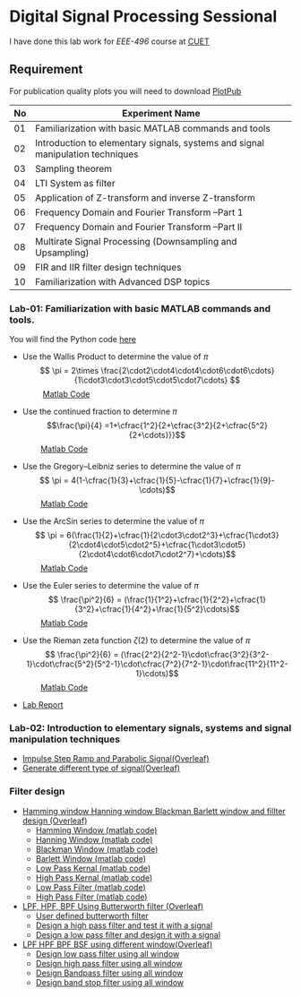 # Digital Signal Processing Sessional

I have done this lab work for _EEE-496_ course at [CUET](https://www.cuet.ac.bd/)

## Requirement

For publication quality plots you will need to download [PlotPub](https://github.com/masumhabib/PlotPub)

|No|Experiment Name|
|----|----------------------------------|
|01|Familiarization with basic MATLAB commands and tools|
|02|Introduction to elementary signals, systems and  signal manipulation  techniques|
|03|Sampling theorem|
|04|LTI System as filter|
|05|Application of Z-transform and inverse Z-transform|
|06|Frequency Domain and Fourier Transform –Part 1|
|07|Frequency Domain and Fourier Transform –Part II|
|08|Multirate Signal Processing (Downsampling and Upsampling)|
|09|FIR and IIR filter design techniques|
|10|Familiarization with  Advanced DSP topics|

### Lab-01: Familiarization with basic MATLAB commands and tools.
You will find the Python code [here](https://github.com/sayedul79/dsp-python/blob/main/lab-01.ipynb)

* Use the Wallis Product to determine the value of $\pi$
$$ \pi = 2\times \frac{2\cdot2\cdot4\cdot4\cdot6\cdot6\cdots}{1\cdot3\cdot3\cdot5\cdot5\cdot7\cdots} $$
$\qquad$ [Matlab Code](https://github.com/sayedul79/dsp-matlab/blob/main/lab_01_pi_from_wallis.m)

* Use the continued fraction to determine $\pi$
$$\frac{\pi}{4} =1+\cfrac{1^2}{2+\cfrac{3^2}{2+\cfrac{5^2}{2+\cdots}}}$$
$\qquad$[Matlab Code](https://github.com/sayedul79/dsp-matlab/blob/main/lab_01_pi_from_continued_fraction.m)

* Use the Gregory–Leibniz series to determine the value of $\pi$
$$ \pi = 4(1-\cfrac{1}{3}+\cfrac{1}{5}-\cfrac{1}{7}+\cfrac{1}{9}-\cdots)$$
$\qquad$[Matlab Code](https://github.com/sayedul79/dsp-matlab/blob/main/lab_01_pi_from_GregoryLeibniz.m)

* Use the ArcSin series to determine the value of $\pi$
$$ \pi = 6(\frac{1}{2}+\cfrac{1}{2\cdot3\cdot2^3}+\cfrac{1\cdot3}{2\cdot4\cdot5\cdot2^5}+\cfrac{1\cdot3\cdot5}{2\cdot4\cdot6\cdot7\cdot2^7}+\cdots)$$
$\qquad$[Matlab Code](https://github.com/sayedul79/dsp-matlab/blob/main/lab_01_pi_from_ArcSin.m)

* Use the Euler series to determine the value of $\pi$
$$ \frac{\pi^2}{6} = (\frac{1}{1^2}+\cfrac{1}{2^2}+\cfrac{1}{3^2}+\cfrac{1}{4^2}+\frac{1}{5^2}\cdots)$$
$\qquad$[Matlab Code](https://github.com/sayedul79/dsp-matlab/blob/main/lab_01_pi_from_LeonardEuler.m)

* Use the Rieman zeta function $\zeta(2)$ to determine the value of $\pi$
$$ \frac{\pi^2}{6} = (\frac{2^2}{2^2-1}\cdot\cfrac{3^2}{3^2-1}\cdot\cfrac{5^2}{5^2-1}\cdot\cfrac{7^2}{7^2-1}\cdot\frac{11^2}{11^2-1}\cdots)$$
$\qquad$[Matlab Code](https://github.com/sayedul79/dsp-matlab/blob/main/lab_01_pi_from_zeta_function.m)

* [Lab Report](https://github.com/sayedul79/dsp-matlab/blob/main/lab-report/lab01-EEE-496.pdf)

### Lab-02: Introduction to elementary signals, systems and  signal manipulation  techniques
* [Impulse Step Ramp and Parabolic Signal(Overleaf)](https://www.overleaf.com/read/wbwnnwpxbqdm)
* [Generate different type of signal(Overleaf)](https://www.overleaf.com/read/jrycwvwvhdcq)

### Filter design
* [Hamming window Hanning window Blackman Barlett window and fillter design (Overleaf)](https://www.overleaf.com/read/vsqwgtsbsmrq)
  * [Hamming Window (matlab code)](https://github.com/sayedul79/dsp-matlab/blob/main/lab-report-latex-file/Hamming%20window%20Hanning%20window%20Blackman%20Barlett%20window%20and%20fillter%20design/matlab-code/hamming_window.m)
  * [Hanning Window (matlab code)](https://github.com/sayedul79/dsp-matlab/blob/main/lab-report-latex-file/Hamming%20window%20Hanning%20window%20Blackman%20Barlett%20window%20and%20fillter%20design/matlab-code/hanning_window.m)
  * [Blackman Window (matlab code)](https://github.com/sayedul79/dsp-matlab/blob/main/lab-report-latex-file/Hamming%20window%20Hanning%20window%20Blackman%20Barlett%20window%20and%20fillter%20design/matlab-code/blackman_window.m)
  * [Barlett Window (matlab code)](https://github.com/sayedul79/dsp-matlab/blob/main/lab-report-latex-file/Hamming%20window%20Hanning%20window%20Blackman%20Barlett%20window%20and%20fillter%20design/matlab-code/bartlett_window.m)
  * [Low Pass Kernal (matlab code)]()
  * [High Pass Kernal (matlab code)]()
  * [Low Pass Filter (matlab code)]()
  * [High Pass Filter (matlab code)]()
* [LPF, HPF, BPF Using Butterworth filter (Overleaf)](https://www.overleaf.com/read/rcvtpjdyqqkg)
  * [User defined butterworth filter](lab-report-latex-file/LPF-HPF-BPF-using-Butterworth-filter-04/matlab-code/lab_04_user_defined_buttter.m)
  * [Design a high pass filter and test it with a signal](lab-report-latex-file/LPF-HPF-BPF-using-Butterworth-filter-04/matlab-code/lab_4_high_pass_signal.m)
  * [Design a low pass filter and design it with a signal](lab-report-latex-file/LPF-HPF-BPF-using-Butterworth-filter-04/matlab-code/lab_4_low_pass.m)
* [LPF HPF BPF BSF using different window(Overleaf)](https://www.overleaf.com/read/nkgtbsfcqzpr)
  * [Design low pass filter using all window](lab-report-latex-file/LPF-HPF-BPF-BSF-using-different-window/matlab-code/All_window_low_pass_filter.m)
  * [Design high pass filter using all window](lab-report-latex-file/LPF-HPF-BPF-BSF-using-different-window/matlab-code/All_window_high_pass_filter.m)
  * [Design Bandpass filter using all window](lab-report-latex-file/LPF-HPF-BPF-BSF-using-different-window/matlab-code/All_window_band_pass_filter.m)
  * [Design band stop filter using all window](lab-report-latex-file/LPF-HPF-BPF-BSF-using-different-window/matlab-code/All_window_band_stop_filter.m)


